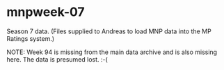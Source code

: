 # mnpweek-07
Season 7 data. (Files supplied to Andreas to load MNP data into the MP Ratings system.)

NOTE: Week 94 is missing from the main data archive and is also missing here. The data is presumed lost. :-(
